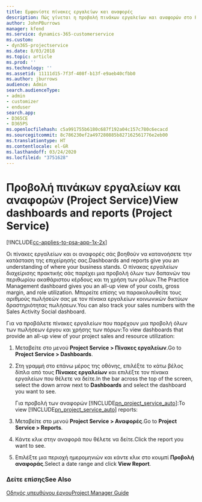 ```yaml
---
title: Εμφανίστε πίνακες εργαλείων και αναφορές
description: Πώς γίνεται η προβολή πινάκων εργαλείων και αναφορών στο Project Service
author: JohnPBurrows
manager: kfend
ms.service: dynamics-365-customerservice
ms.custom:
- dyn365-projectservice
ms.date: 8/03/2018
ms.topic: article
ms.prod: ''
ms.technology: ''
ms.assetid: 11111d15-7f3f-408f-b13f-e9aeb40cfbb0
ms.author: jburrows
audience: Admin
search.audienceType:
- admin
- customizer
- enduser
search.app:
- D365CE
- D365PS
ms.openlocfilehash: c5a991755b6180c687f192a04c157c780c6ecacd
ms.sourcegitcommit: 8c786230ef2a497280885b827162561776e2eb00
ms.translationtype: HT
ms.contentlocale: el-GR
ms.lasthandoff: 03/24/2020
ms.locfileid: "3751628"
---
```

# <a name="view-dashboards-and-reports-project-service"></a><span data-ttu-id="cdb08-103">Προβολή πινάκων εργαλείων και αναφορών (Project Service)</span><span class="sxs-lookup"><span data-stu-id="cdb08-103">View dashboards and reports (Project Service)</span></span>

[!INCLUDE[cc-applies-to-psa-app-1x-2x](../includes/cc-applies-to-psa-app-1x-2x.md)]

<span data-ttu-id="cdb08-104">Οι πίνακες εργαλείων και οι αναφορές σάς βοηθούν να κατανοήσετε την κατάσταση της επιχείρησής σας.</span><span class="sxs-lookup"><span data-stu-id="cdb08-104">Dashboards and reports give you an understanding of where your business stands.</span></span> <span data-ttu-id="cdb08-105">Ο πίνακας εργαλείων διαχείρισης πρακτικής σάς παρέχει μια προβολή όλων των δαπανών του περιθωρίου ακαθάριστου κέρδους και τη χρήση των ρόλων.</span><span class="sxs-lookup"><span data-stu-id="cdb08-105">The Practice Management dashboard gives you an all-up view of your costs, gross margin, and role utilization.</span></span> <span data-ttu-id="cdb08-106">Μπορείτε επίσης να παρακολουθείτε τους αριθμούς πωλήσεών σας με τον πίνακα εργαλείων κοινωνικών δικτύων δραστηριότητας πωλήσεων.</span><span class="sxs-lookup"><span data-stu-id="cdb08-106">You can also track your sales numbers with the Sales Activity Social dashboard.</span></span>  
  
 <span data-ttu-id="cdb08-107">Για να προβάλετε πίνακες εργαλείων που παρέχουν μια προβολή όλων των πωλήσεων έργου και χρήσης των πόρων:</span><span class="sxs-lookup"><span data-stu-id="cdb08-107">To view dashboards that provide an all-up view of your project sales and resource utilization:</span></span>  
  
1. <span data-ttu-id="cdb08-108">Μεταβείτε στο μενού **Project Service > Πίνακες εργαλείων**.</span><span class="sxs-lookup"><span data-stu-id="cdb08-108">Go to **Project Service > Dashboards**.</span></span>  
  
2. <span data-ttu-id="cdb08-109">Στη γραμμή στο επάνω μέρος της οθόνης, επιλέξτε το κάτω βέλος δίπλα από τους **Πίνακες εργαλείων** και επιλέξτε τον πίνακα εργαλείων που θέλετε να δείτε.</span><span class="sxs-lookup"><span data-stu-id="cdb08-109">In the bar across the top of the screen, select the down arrow next to **Dashboards** and select the dashboard you want to see.</span></span>  
  
   <span data-ttu-id="cdb08-110">Για προβολή των αναφορών [!INCLUDE[pn_project_service_auto](../includes/pn-project-service-auto.md)]:</span><span class="sxs-lookup"><span data-stu-id="cdb08-110">To view [!INCLUDE[pn_project_service_auto](../includes/pn-project-service-auto.md)] reports:</span></span>  
  
3. <span data-ttu-id="cdb08-111">Μεταβείτε στο μενού **Project Service > Αναφορές**.</span><span class="sxs-lookup"><span data-stu-id="cdb08-111">Go to **Project Service > Reports**.</span></span>  
  
4. <span data-ttu-id="cdb08-112">Κάντε κλικ στην αναφορά που θέλετε να δείτε.</span><span class="sxs-lookup"><span data-stu-id="cdb08-112">Click the report you want to see.</span></span>  
  
5. <span data-ttu-id="cdb08-113">Επιλέξτε μια περιοχή ημερομηνιών και κάντε κλικ στο κουμπί **Προβολή αναφοράς**.</span><span class="sxs-lookup"><span data-stu-id="cdb08-113">Select a date range and click **View Report**.</span></span>  
  
### <a name="see-also"></a><span data-ttu-id="cdb08-114">Δείτε επίσης</span><span class="sxs-lookup"><span data-stu-id="cdb08-114">See Also</span></span>  
 [<span data-ttu-id="cdb08-115">Οδηγός υπευθύνου έργου</span><span class="sxs-lookup"><span data-stu-id="cdb08-115">Project Manager Guide</span></span>](../project-service/project-manager-guide.md)
